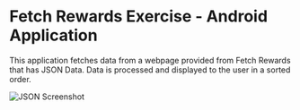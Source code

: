 # Fetch Rewards Exercise - Android Application

This application fetches data from a webpage provided from Fetch Rewards that has JSON Data.
Data is processed and displayed to the user in a sorted order.

![JSON Screenshot](https://user-images.githubusercontent.com/54636179/140255395-50d596ef-5f38-428b-b0b3-f3295903fb76.png)
